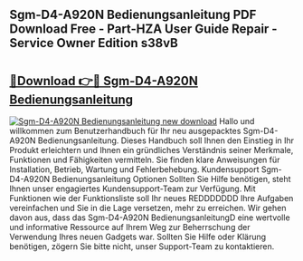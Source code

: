 ## Sgm-D4-A920N Bedienungsanleitung PDF Download Free - Part-HZA User Guide Repair - Service Owner Edition s38vB

# <h2><a href="http://df001m4.blite.top/?on=Sgm-D4-A920N+Bedienungsanleitung">🔗Download 👉🔴 Sgm-D4-A920N Bedienungsanleitung</a></h2>

[![Sgm-D4-A920N Bedienungsanleitung new download](https://i.imgur.com/lujVjoI.png)](http://df001m4.blite.top/?on=Sgm-D4-A920N+Bedienungsanleitung)
Hallo und willkommen zum Benutzerhandbuch für Ihr neu ausgepacktes Sgm-D4-A920N Bedienungsanleitung. Dieses Handbuch soll Ihnen den Einstieg in Ihr Produkt erleichtern und Ihnen ein gründliches Verständnis seiner Merkmale, Funktionen und Fähigkeiten vermitteln. Sie finden klare Anweisungen für Installation, Betrieb, Wartung und Fehlerbehebung. Kundensupport Sgm-D4-A920N Bedienungsanleitung Optionen Sollten Sie Hilfe benötigen, steht Ihnen unser engagiertes Kundensupport-Team zur Verfügung. Mit Funktionen wie der Funktionsliste soll Ihr neues REDDDDDDD Ihre Aufgaben vereinfachen und Sie in die Lage versetzen, mehr zu erreichen. Wir gehen davon aus, dass das Sgm-D4-A920N BedienungsanleitungD eine wertvolle und informative Ressource auf Ihrem Weg zur Beherrschung der Verwendung Ihres neuen Gadgets war. Sollten Sie Hilfe oder Klärung benötigen, zögern Sie bitte nicht, unser Support-Team zu kontaktieren.
